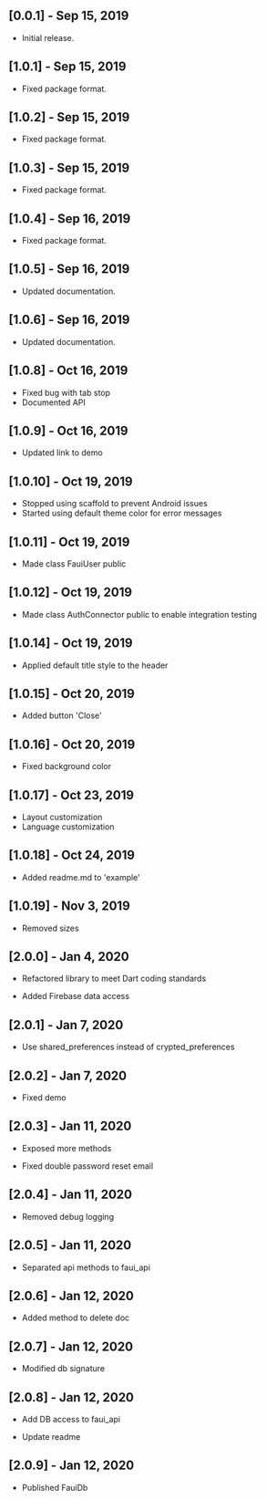 ## [0.0.1] - Sep 15, 2019

* Initial release.

## [1.0.1] - Sep 15, 2019

* Fixed package format.

## [1.0.2] - Sep 15, 2019

* Fixed package format.

## [1.0.3] - Sep 15, 2019

* Fixed package format.

## [1.0.4] - Sep 16, 2019

* Fixed package format.

## [1.0.5] - Sep 16, 2019

* Updated documentation.

## [1.0.6] - Sep 16, 2019

* Updated documentation.

## [1.0.8] - Oct 16, 2019

* Fixed bug with tab stop
* Documented API

## [1.0.9] - Oct 16, 2019

* Updated link to demo

## [1.0.10] - Oct 19, 2019

* Stopped using scaffold to prevent Android issues
* Started using default theme color for error messages

## [1.0.11] - Oct 19, 2019

* Made class FauiUser public

## [1.0.12] - Oct 19, 2019

* Made class AuthConnector public to enable integration testing

## [1.0.14] - Oct 19, 2019

* Applied default title style to the header

## [1.0.15] - Oct 20, 2019

* Added button 'Close'

## [1.0.16] - Oct 20, 2019

* Fixed background color

## [1.0.17] - Oct 23, 2019

* Layout customization
* Language customization

## [1.0.18] - Oct 24, 2019

* Added readme.md to 'example'

## [1.0.19] - Nov 3, 2019

* Removed sizes

## [2.0.0] - Jan 4, 2020

* Refactored library to meet Dart coding standards

* Added Firebase data access

## [2.0.1] - Jan 7, 2020

* Use shared_preferences instead of crypted_preferences

## [2.0.2] - Jan 7, 2020

* Fixed demo

## [2.0.3] - Jan 11, 2020

* Exposed more methods

* Fixed double password reset email

## [2.0.4] - Jan 11, 2020

* Removed debug logging

## [2.0.5] - Jan 11, 2020

* Separated api methods to faui_api

## [2.0.6] - Jan 12, 2020

* Added method to delete doc

## [2.0.7] - Jan 12, 2020

* Modified db signature

## [2.0.8] - Jan 12, 2020

* Add DB access to faui_api

* Update readme

## [2.0.9] - Jan 12, 2020

* Published FauiDb

